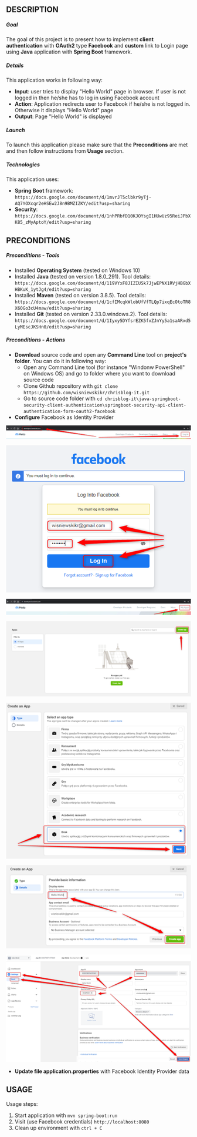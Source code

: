 DESCRIPTION
-----------

##### Goal
The goal of this project is to present how to implement **client authentication** with **OAuth2** type **Facebook** and **custom** link to Login page using **Java** application with **Spring Boot** framework.

##### Details
This application works in following way:
* **Input**: user tries to display "Hello World" page in browser. If user is not logged in then he/she has to log in using Facebook account
* **Action**: Application redirects user to Facebook if he/she is not logged in. Otherwise it displays "Hello World" page
* **Output**: Page "Hello World" is displayed

##### Launch
To launch this application please make sure that the **Preconditions** are met and then follow instructions from **Usage** section.

##### Technologies
This application uses:
* **Spring Boot** framework: `https://docs.google.com/document/d/1mvrJT5clbkr9yTj-AQ7YOXcqr2eHSEw2J8n9BMZIZKY/edit?usp=sharing`
* **Security**: `https://docs.google.com/document/d/1nhPRbfD10KJOYsgI1HUwUz95ReiJPbXK85_zMyAptoY/edit?usp=sharing`


PRECONDITIONS
-------------

##### Preconditions - Tools
* Installed **Operating System** (tested on Windows 10)
* Installed **Java** (tested on version 1.8.0_291). Tool details: `https://docs.google.com/document/d/119VYxF8JIZIUSk7JjwEPNX1RVjHBGbXHBKuK_1ytJg4/edit?usp=sharing`
* Installed **Maven** (tested on version 3.8.5). Tool details: `https://docs.google.com/document/d/1cfIMcqkWlobUfVfTLQp7ixqEcOtoTR8X6OGo3cU4maw/edit?usp=sharing`
* Installed **Git** (tested on version 2.33.0.windows.2). Tool details: `https://docs.google.com/document/d/1Iyxy5DYfsrEZK5fxZJnYy5a1saARxd5LyMEscJKSHn0/edit?usp=sharing`

##### Preconditions - Actions
* **Download** source code and open any **Command Line** tool on **project's folder**. You can do it in following way:
    * Open any Command Line tool (for instance "Windonw PowerShell" on Windows OS) and go to folder where you want to download source code 
    * Clone Github repository with `git clone https://github.com/wisniewskikr/chrisblog-it.git`
    * Go to source code folder with `cd chrisblog-it\java-springboot-security-client-authentication\springboot-security-api-client-authentication-form-oauth2-facebook`
* **Configure** Facebook as Identity Provider

![My Image](facebook-1.png)

![My Image](facebook-2.png)

![My Image](facebook-3.png)

![My Image](facebook-4.png)

![My Image](facebook-5.png)

![My Image](facebook-6.png)

![My Image](facebook-7.png)

* **Update file application.properties** with Facebook Identity Provider data


USAGE
-----

Usage steps:
1. Start application with `mvn spring-boot:run`
1. Visit (use Facebook credentials) `http://localhost:8080`
1. Clean up environment with `ctrl + C`